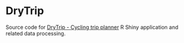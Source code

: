 DryTrip
======

Source code for [DryTrip - Cycling trip planner](https://ouzor.shinyapps.io/drytrip/) R Shiny application and related data processing.
